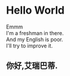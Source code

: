 # Hello World 
Emmm  
I'm a freshman in there.  
And my English is poor.  
I'll try to improve it.  
## 你好,艾瑞巴蒂.  
